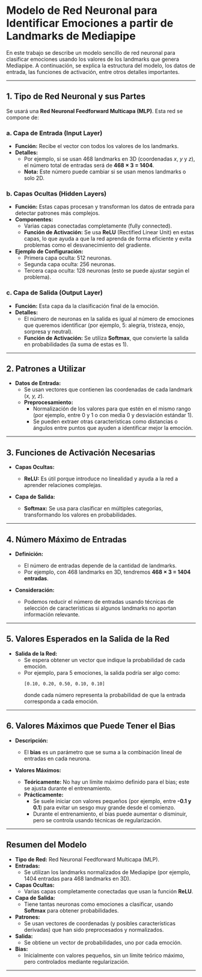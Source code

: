 # Modelo de Red Neuronal para Identificar Emociones a partir de Landmarks de Mediapipe

En este trabajo se describe un modelo sencillo de red neuronal para clasificar emociones usando los valores de los landmarks que genera Mediapipe. A continuación, se explica la estructura del modelo, los datos de entrada, las funciones de activación, entre otros detalles importantes.

---

## 1. Tipo de Red Neuronal y sus Partes

Se usará una **Red Neuronal Feedforward Multicapa (MLP)**. Esta red se compone de:

### a. Capa de Entrada (Input Layer)
- **Función:** Recibe el vector con todos los valores de los landmarks.
- **Detalles:**  
  - Por ejemplo, si se usan 468 landmarks en 3D (coordenadas *x*, *y* y *z*), el número total de entradas será de **468 × 3 = 1404**.
  - **Nota:** Este número puede cambiar si se usan menos landmarks o solo 2D.

### b. Capas Ocultas (Hidden Layers)
- **Función:** Estas capas procesan y transforman los datos de entrada para detectar patrones más complejos.
- **Componentes:**
  - Varias capas conectadas completamente (fully connected).
  - **Función de Activación:** Se usa **ReLU** (Rectified Linear Unit) en estas capas, lo que ayuda a que la red aprenda de forma eficiente y evita problemas como el desvanecimiento del gradiente.
- **Ejemplo de Configuración:**
  - Primera capa oculta: 512 neuronas.
  - Segunda capa oculta: 256 neuronas.
  - Tercera capa oculta: 128 neuronas (esto se puede ajustar según el problema).

### c. Capa de Salida (Output Layer)
- **Función:** Esta capa da la clasificación final de la emoción.
- **Detalles:**
  - El número de neuronas en la salida es igual al número de emociones que queremos identificar (por ejemplo, 5: alegría, tristeza, enojo, sorpresa y neutral).
  - **Función de Activación:** Se utiliza **Softmax**, que convierte la salida en probabilidades (la suma de estas es 1).

---

## 2. Patrones a Utilizar

- **Datos de Entrada:**  
  - Se usan vectores que contienen las coordenadas de cada landmark (*x, y, z*).
  - **Preprocesamiento:**  
    - Normalización de los valores para que estén en el mismo rango (por ejemplo, entre 0 y 1 o con media 0 y desviación estándar 1).
    - Se pueden extraer otras características como distancias o ángulos entre puntos que ayuden a identificar mejor la emoción.

---

## 3. Funciones de Activación Necesarias

- **Capas Ocultas:**  
  - **ReLU:** Es útil porque introduce no linealidad y ayuda a la red a aprender relaciones complejas.
  
- **Capa de Salida:**  
  - **Softmax:** Se usa para clasificar en múltiples categorías, transformando los valores en probabilidades.

---

## 4. Número Máximo de Entradas

- **Definición:**  
  - El número de entradas depende de la cantidad de landmarks.  
  - Por ejemplo, con 468 landmarks en 3D, tendremos **468 × 3 = 1404 entradas**.
  
- **Consideración:**  
  - Podemos reducir el número de entradas usando técnicas de selección de características si algunos landmarks no aportan información relevante.

---

## 5. Valores Esperados en la Salida de la Red

- **Salida de la Red:**  
  - Se espera obtener un vector que indique la probabilidad de cada emoción.  
  - Por ejemplo, para 5 emociones, la salida podría ser algo como:  
    ```
    [0.10, 0.20, 0.50, 0.10, 0.10]
    ```  
    donde cada número representa la probabilidad de que la entrada corresponda a cada emoción.

---

## 6. Valores Máximos que Puede Tener el Bias

- **Descripción:**  
  - El **bias** es un parámetro que se suma a la combinación lineal de entradas en cada neurona.
  
- **Valores Máximos:**  
  - **Teóricamente:** No hay un límite máximo definido para el bias; este se ajusta durante el entrenamiento.
  - **Prácticamente:**  
    - Se suele iniciar con valores pequeños (por ejemplo, entre **-0.1 y 0.1**) para evitar un sesgo muy grande desde el comienzo.
    - Durante el entrenamiento, el bias puede aumentar o disminuir, pero se controla usando técnicas de regularización.

---

## Resumen del Modelo

- **Tipo de Red:** Red Neuronal Feedforward Multicapa (MLP).
- **Entradas:**  
  - Se utilizan los landmarks normalizados de Mediapipe (por ejemplo, 1404 entradas para 468 landmarks en 3D).
- **Capas Ocultas:**  
  - Varias capas completamente conectadas que usan la función **ReLU**.
- **Capa de Salida:**  
  - Tiene tantas neuronas como emociones a clasificar, usando **Softmax** para obtener probabilidades.
- **Patrones:**  
  - Se usan vectores de coordenadas (y posibles características derivadas) que han sido preprocesados y normalizados.
- **Salida:**  
  - Se obtiene un vector de probabilidades, uno por cada emoción.
- **Bias:**  
  - Inicialmente con valores pequeños, sin un límite teórico máximo, pero controlados mediante regularización.

---


